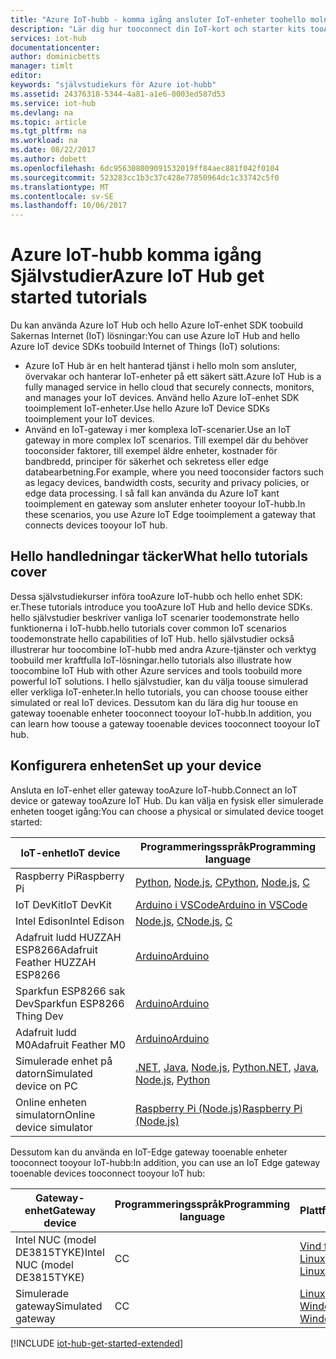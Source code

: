 ```yaml
---
title: "Azure IoT-hubb - komma igång ansluter IoT-enheter toohello molntjänster | Microsoft Docs"
description: "Lär dig hur tooconnect din IoT-kort och starter kits tooAzure IoT-hubb. Enheterna kan skicka telemetri tooIoT NAV- och IoT-hubb kan övervaka och hantera dina enheter."
services: iot-hub
documentationcenter: 
author: dominicbetts
manager: timlt
editor: 
keywords: "självstudiekurs för Azure iot-hubb"
ms.assetid: 24376318-5344-4a81-a1e6-0003ed587d53
ms.service: iot-hub
ms.devlang: na
ms.topic: article
ms.tgt_pltfrm: na
ms.workload: na
ms.date: 08/22/2017
ms.author: dobett
ms.openlocfilehash: 6dc956308009091532019ff84aec881f042f0104
ms.sourcegitcommit: 523283cc1b3c37c428e77850964dc1c33742c5f0
ms.translationtype: MT
ms.contentlocale: sv-SE
ms.lasthandoff: 10/06/2017
---
```

# <a name="azure-iot-hub-get-started-tutorials"></a><span data-ttu-id="2b838-105">Azure IoT-hubb komma igång Självstudier</span><span class="sxs-lookup"><span data-stu-id="2b838-105">Azure IoT Hub get started tutorials</span></span>

<span data-ttu-id="2b838-106">Du kan använda Azure IoT Hub och hello Azure IoT-enhet SDK toobuild Sakernas Internet (IoT) lösningar:</span><span class="sxs-lookup"><span data-stu-id="2b838-106">You can use Azure IoT Hub and hello Azure IoT device SDKs toobuild Internet of Things (IoT) solutions:</span></span>

* <span data-ttu-id="2b838-107">Azure IoT Hub är en helt hanterad tjänst i hello moln som ansluter, övervakar och hanterar IoT-enheter på ett säkert sätt.</span><span class="sxs-lookup"><span data-stu-id="2b838-107">Azure IoT Hub is a fully managed service in hello cloud that securely connects, monitors, and manages your IoT devices.</span></span> <span data-ttu-id="2b838-108">Använd hello Azure IoT-enhet SDK tooimplement IoT-enheter.</span><span class="sxs-lookup"><span data-stu-id="2b838-108">Use hello Azure IoT Device SDKs tooimplement your IoT devices.</span></span>
* <span data-ttu-id="2b838-109">Använd en IoT-gateway i mer komplexa IoT-scenarier.</span><span class="sxs-lookup"><span data-stu-id="2b838-109">Use an IoT gateway in more complex IoT scenarios.</span></span> <span data-ttu-id="2b838-110">Till exempel där du behöver tooconsider faktorer, till exempel äldre enheter, kostnader för bandbredd, principer för säkerhet och sekretess eller edge databearbetning.</span><span class="sxs-lookup"><span data-stu-id="2b838-110">For example, where you need tooconsider factors such as legacy devices, bandwidth costs, security and privacy policies, or edge data processing.</span></span> <span data-ttu-id="2b838-111">I så fall kan använda du Azure IoT kant tooimplement en gateway som ansluter enheter tooyour IoT-hubb.</span><span class="sxs-lookup"><span data-stu-id="2b838-111">In these scenarios, you use Azure IoT Edge tooimplement a gateway that connects devices tooyour IoT hub.</span></span>

## <a name="what-hello-tutorials-cover"></a><span data-ttu-id="2b838-112">Hello handledningar täcker</span><span class="sxs-lookup"><span data-stu-id="2b838-112">What hello tutorials cover</span></span>

<span data-ttu-id="2b838-113">Dessa självstudiekurser införa tooAzure IoT-hubb och hello enhet SDK: er.</span><span class="sxs-lookup"><span data-stu-id="2b838-113">These tutorials introduce you tooAzure IoT Hub and hello device SDKs.</span></span> <span data-ttu-id="2b838-114">hello självstudier beskriver vanliga IoT scenarier toodemonstrate hello funktionerna i IoT-hubb.</span><span class="sxs-lookup"><span data-stu-id="2b838-114">hello tutorials cover common IoT scenarios toodemonstrate hello capabilities of IoT Hub.</span></span> <span data-ttu-id="2b838-115">hello självstudier också illustrerar hur toocombine IoT-hubb med andra Azure-tjänster och verktyg toobuild mer kraftfulla IoT-lösningar.</span><span class="sxs-lookup"><span data-stu-id="2b838-115">hello tutorials also illustrate how toocombine IoT Hub with other Azure services and tools toobuild more powerful IoT solutions.</span></span> <span data-ttu-id="2b838-116">I hello självstudier, kan du välja toouse simulerad eller verkliga IoT-enheter.</span><span class="sxs-lookup"><span data-stu-id="2b838-116">In hello tutorials, you can choose toouse either simulated or real IoT devices.</span></span> <span data-ttu-id="2b838-117">Dessutom kan du lära dig hur toouse en gateway tooenable enheter tooconnect tooyour IoT-hubb.</span><span class="sxs-lookup"><span data-stu-id="2b838-117">In addition, you can learn how toouse a gateway tooenable devices tooconnect tooyour IoT hub.</span></span>

## <a name="set-up-your-device"></a><span data-ttu-id="2b838-118">Konfigurera enheten</span><span class="sxs-lookup"><span data-stu-id="2b838-118">Set up your device</span></span>

<span data-ttu-id="2b838-119">Ansluta en IoT-enhet eller gateway tooAzure IoT-hubb.</span><span class="sxs-lookup"><span data-stu-id="2b838-119">Connect an IoT device or gateway tooAzure IoT Hub.</span></span> <span data-ttu-id="2b838-120">Du kan välja en fysisk eller simulerade enheten tooget igång:</span><span class="sxs-lookup"><span data-stu-id="2b838-120">You can choose a physical or simulated device tooget started:</span></span>

| <span data-ttu-id="2b838-121">IoT-enhet</span><span class="sxs-lookup"><span data-stu-id="2b838-121">IoT device</span></span>                       | <span data-ttu-id="2b838-122">Programmeringsspråk</span><span class="sxs-lookup"><span data-stu-id="2b838-122">Programming language</span></span> |
|----------------------------------|----------------------|
| <span data-ttu-id="2b838-123">Raspberry Pi</span><span class="sxs-lookup"><span data-stu-id="2b838-123">Raspberry Pi</span></span>                     | <span data-ttu-id="2b838-124">[Python][Pi_Py], [Node.js][Pi_Nd], [C][Pi_C]</span><span class="sxs-lookup"><span data-stu-id="2b838-124">[Python][Pi_Py], [Node.js][Pi_Nd], [C][Pi_C]</span></span>  |
| <span data-ttu-id="2b838-125">IoT DevKit</span><span class="sxs-lookup"><span data-stu-id="2b838-125">IoT DevKit</span></span>                       | <span data-ttu-id="2b838-126">[Arduino i VSCode][DevKit]</span><span class="sxs-lookup"><span data-stu-id="2b838-126">[Arduino in VSCode][DevKit]</span></span>     |
| <span data-ttu-id="2b838-127">Intel Edison</span><span class="sxs-lookup"><span data-stu-id="2b838-127">Intel Edison</span></span>                     | <span data-ttu-id="2b838-128">[Node.js][Ed_Nd], [C][Ed_C]</span><span class="sxs-lookup"><span data-stu-id="2b838-128">[Node.js][Ed_Nd], [C][Ed_C]</span></span>    |
| <span data-ttu-id="2b838-129">Adafruit ludd HUZZAH ESP8266</span><span class="sxs-lookup"><span data-stu-id="2b838-129">Adafruit Feather HUZZAH ESP8266</span></span>  | <span data-ttu-id="2b838-130">[Arduino][Hu_Ard]</span><span class="sxs-lookup"><span data-stu-id="2b838-130">[Arduino][Hu_Ard]</span></span>              |
| <span data-ttu-id="2b838-131">Sparkfun ESP8266 sak Dev</span><span class="sxs-lookup"><span data-stu-id="2b838-131">Sparkfun ESP8266 Thing Dev</span></span>       | <span data-ttu-id="2b838-132">[Arduino][Th_Ard]</span><span class="sxs-lookup"><span data-stu-id="2b838-132">[Arduino][Th_Ard]</span></span>              |
| <span data-ttu-id="2b838-133">Adafruit ludd M0</span><span class="sxs-lookup"><span data-stu-id="2b838-133">Adafruit Feather M0</span></span>              | <span data-ttu-id="2b838-134">[Arduino][M0_Ard]</span><span class="sxs-lookup"><span data-stu-id="2b838-134">[Arduino][M0_Ard]</span></span>              |
| <span data-ttu-id="2b838-135">Simulerade enhet på datorn</span><span class="sxs-lookup"><span data-stu-id="2b838-135">Simulated device on PC</span></span>           | <span data-ttu-id="2b838-136">[.NET][Sim_NET], [Java][Sim_Jav], [Node.js][Sim_Nd], [Python][Sim_Pyth]</span><span class="sxs-lookup"><span data-stu-id="2b838-136">[.NET][Sim_NET], [Java][Sim_Jav], [Node.js][Sim_Nd], [Python][Sim_Pyth]</span></span> |
| <span data-ttu-id="2b838-137">Online enheten simulatorn</span><span class="sxs-lookup"><span data-stu-id="2b838-137">Online device simulator</span></span>         | <span data-ttu-id="2b838-138">[Raspberry Pi (Node.js)][Ol_Sim]</span><span class="sxs-lookup"><span data-stu-id="2b838-138">[Raspberry Pi (Node.js)][Ol_Sim]</span></span> |

<span data-ttu-id="2b838-139">Dessutom kan du använda en IoT-Edge gateway tooenable enheter tooconnect tooyour IoT-hubb:</span><span class="sxs-lookup"><span data-stu-id="2b838-139">In addition, you can use an IoT Edge gateway tooenable devices tooconnect tooyour IoT hub:</span></span>

| <span data-ttu-id="2b838-140">Gateway-enhet</span><span class="sxs-lookup"><span data-stu-id="2b838-140">Gateway device</span></span>               | <span data-ttu-id="2b838-141">Programmeringsspråk</span><span class="sxs-lookup"><span data-stu-id="2b838-141">Programming language</span></span> | <span data-ttu-id="2b838-142">Plattform</span><span class="sxs-lookup"><span data-stu-id="2b838-142">Platform</span></span>         |
|------------------------------|----------------------|------------------|
| <span data-ttu-id="2b838-143">Intel NUC (model DE3815TYKE)</span><span class="sxs-lookup"><span data-stu-id="2b838-143">Intel NUC (model DE3815TYKE)</span></span> | <span data-ttu-id="2b838-144">C</span><span class="sxs-lookup"><span data-stu-id="2b838-144">C</span></span>                    | <span data-ttu-id="2b838-145">[Vind floden Linux][NUC_Lnx]</span><span class="sxs-lookup"><span data-stu-id="2b838-145">[Wind River Linux][NUC_Lnx]</span></span> |
| <span data-ttu-id="2b838-146">Simulerade gateway</span><span class="sxs-lookup"><span data-stu-id="2b838-146">Simulated gateway</span></span>            | <span data-ttu-id="2b838-147">C</span><span class="sxs-lookup"><span data-stu-id="2b838-147">C</span></span>                    | <span data-ttu-id="2b838-148">[Linux][Sim_Lnx], [Windows][Sim_Win]</span><span class="sxs-lookup"><span data-stu-id="2b838-148">[Linux][Sim_Lnx], [Windows][Sim_Win]</span></span> |

[!INCLUDE [iot-hub-get-started-extended](../../includes/iot-hub-get-started-extended.md)]

[Pi_Nd]: iot-hub-raspberry-pi-kit-node-get-started.md
[Pi_C]: iot-hub-raspberry-pi-kit-c-get-started.md
[Pi_Py]: iot-hub-raspberry-pi-kit-python-get-started.md
[DevKit]: iot-hub-arduino-iot-devkit-az3166-get-started.md
[Ed_Nd]: iot-hub-intel-edison-kit-node-get-started.md
[Ed_C]: iot-hub-intel-edison-kit-c-get-started.md
[Hu_Ard]: iot-hub-arduino-huzzah-esp8266-get-started.md
[Th_Ard]: iot-hub-sparkfun-esp8266-thing-dev-get-started.md
[M0_Ard]: iot-hub-adafruit-feather-m0-wifi-kit-arduino-get-started.md
[Sim_NET]: iot-hub-csharp-csharp-getstarted.md
[Sim_Jav]: iot-hub-java-java-getstarted.md
[Sim_Nd]: iot-hub-node-node-getstarted.md
[Sim_Pyth]: iot-hub-python-getstarted.md
[NUC_Lnx]: iot-hub-gateway-kit-c-lesson1-set-up-nuc.md
[Sim_Lnx]: iot-hub-linux-iot-edge-get-started.md
[Sim_Win]: iot-hub-windows-iot-edge-get-started.md
[Ol_Sim]: iot-hub-raspberry-pi-web-simulator-get-started.md
